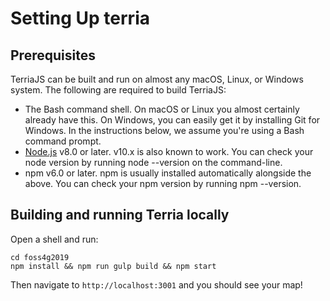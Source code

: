 # Setting Up terria

## Prerequisites
TerriaJS can be built and run on almost any macOS, Linux, or Windows system. The following are required to build TerriaJS:

- The Bash command shell. On macOS or Linux you almost certainly already have this. On Windows, you can easily get it by installing Git for Windows. In the instructions below, we assume you're using a Bash command prompt.
- [Node.js](https://nodejs.org/en/) v8.0 or later. v10.x is also known to work. You can check your node version by running node --version on the command-line.
- npm v6.0 or later. npm is usually installed automatically alongside the above. You can check your npm version by running npm --version.

## Building and running Terria locally
Open a shell and run:

```
cd foss4g2019
npm install && npm run gulp build && npm start
```

Then navigate to `http://localhost:3001` and you should see your map!
